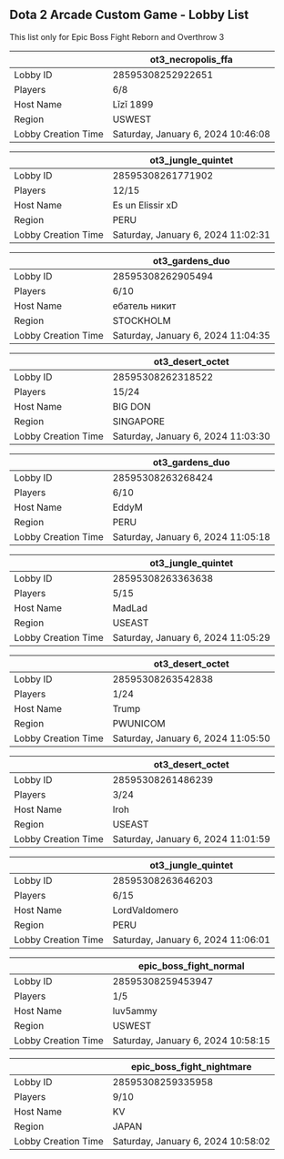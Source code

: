 ## Dota 2 Arcade Custom Game - Lobby List

This list only for Epic Boss Fight Reborn and Overthrow 3

|  | ot3_necropolis_ffa |
| ------ | ------ |
| Lobby ID | 28595308252922651 |
| Players | 6/8 |
| Host Name | Lǐzǐ 1899 |
| Region | USWEST |
| Lobby Creation Time | Saturday, January 6, 2024 10:46:08 |


|  | ot3_jungle_quintet |
| ------ | ------ |
| Lobby ID | 28595308261771902 |
| Players | 12/15 |
| Host Name | Es un Elissir xD |
| Region | PERU |
| Lobby Creation Time | Saturday, January 6, 2024 11:02:31 |


|  | ot3_gardens_duo |
| ------ | ------ |
| Lobby ID | 28595308262905494 |
| Players | 6/10 |
| Host Name | ебатель никит |
| Region | STOCKHOLM |
| Lobby Creation Time | Saturday, January 6, 2024 11:04:35 |


|  | ot3_desert_octet |
| ------ | ------ |
| Lobby ID | 28595308262318522 |
| Players | 15/24 |
| Host Name | BIG DON |
| Region | SINGAPORE |
| Lobby Creation Time | Saturday, January 6, 2024 11:03:30 |


|  | ot3_gardens_duo |
| ------ | ------ |
| Lobby ID | 28595308263268424 |
| Players | 6/10 |
| Host Name | EddyM |
| Region | PERU |
| Lobby Creation Time | Saturday, January 6, 2024 11:05:18 |


|  | ot3_jungle_quintet |
| ------ | ------ |
| Lobby ID | 28595308263363638 |
| Players | 5/15 |
| Host Name | MadLad |
| Region | USEAST |
| Lobby Creation Time | Saturday, January 6, 2024 11:05:29 |


|  | ot3_desert_octet |
| ------ | ------ |
| Lobby ID | 28595308263542838 |
| Players | 1/24 |
| Host Name | Trump |
| Region | PWUNICOM |
| Lobby Creation Time | Saturday, January 6, 2024 11:05:50 |


|  | ot3_desert_octet |
| ------ | ------ |
| Lobby ID | 28595308261486239 |
| Players | 3/24 |
| Host Name | Iroh |
| Region | USEAST |
| Lobby Creation Time | Saturday, January 6, 2024 11:01:59 |


|  | ot3_jungle_quintet |
| ------ | ------ |
| Lobby ID | 28595308263646203 |
| Players | 6/15 |
| Host Name | LordValdomero |
| Region | PERU |
| Lobby Creation Time | Saturday, January 6, 2024 11:06:01 |


|  | epic_boss_fight_normal |
| ------ | ------ |
| Lobby ID | 28595308259453947 |
| Players | 1/5 |
| Host Name | luv5ammy |
| Region | USWEST |
| Lobby Creation Time | Saturday, January 6, 2024 10:58:15 |


|  | epic_boss_fight_nightmare |
| ------ | ------ |
| Lobby ID | 28595308259335958 |
| Players | 9/10 |
| Host Name | KV |
| Region | JAPAN |
| Lobby Creation Time | Saturday, January 6, 2024 10:58:02 |


